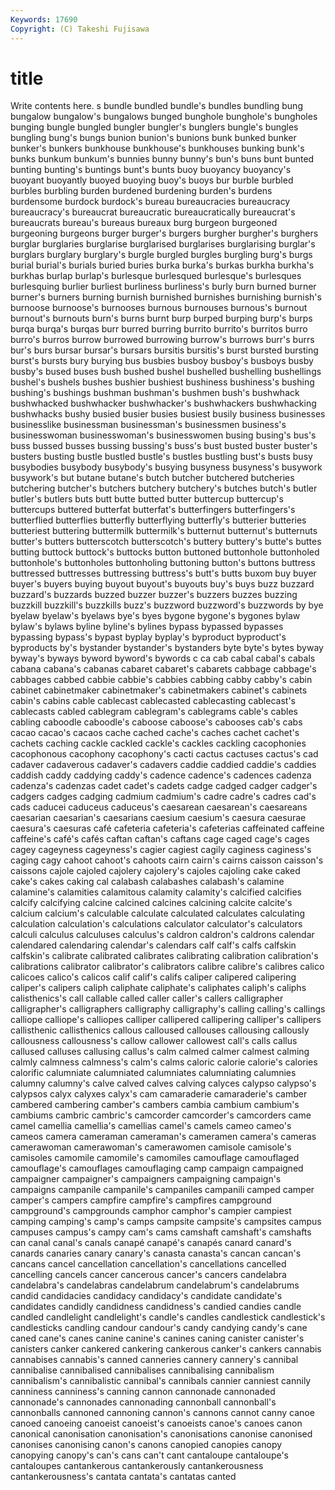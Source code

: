```yaml
---
Keywords: 17690 
Copyright: (C) Takeshi Fujisawa
---
```


# title

Write contents here.
s bundle bundled bundle's bundles bundling
bung bungalow bungalow's bungalows bunged bunghole bunghole's bungholes bunging bungle
bungled bungler bungler's bunglers bungle's bungles bungling bung's bungs bunion
bunion's bunions bunk bunked bunker bunker's bunkers bunkhouse bunkhouse's bunkhouses
bunking bunk's bunks bunkum bunkum's bunnies bunny bunny's bun's buns
bunt bunted bunting bunting's buntings bunt's bunts buoy buoyancy buoyancy's
buoyant buoyantly buoyed buoying buoy's buoys bur burble burbled burbles
burbling burden burdened burdening burden's burdens burdensome burdock burdock's bureau
bureaucracies bureaucracy bureaucracy's bureaucrat bureaucratic bureaucratically bureaucrat's bureaucrats bureau's bureaus
bureaux burg burgeon burgeoned burgeoning burgeons burger burger's burgers burgher
burgher's burghers burglar burglaries burglarise burglarised burglarises burglarising burglar's burglars
burglary burglary's burgle burgled burgles burgling burg's burgs burial burial's
burials buried buries burka burka's burkas burkha burkha's burkhas burlap
burlap's burlesque burlesqued burlesque's burlesques burlesquing burlier burliest burliness burliness's
burly burn burned burner burner's burners burning burnish burnished burnishes
burnishing burnish's burnoose burnoose's burnooses burnous burnouses burnous's burnout burnout's
burnouts burn's burns burnt burp burped burping burp's burps burqa
burqa's burqas burr burred burring burrito burrito's burritos burro burro's
burros burrow burrowed burrowing burrow's burrows burr's burrs bur's burs
bursar bursar's bursars bursitis bursitis's burst bursted bursting burst's bursts
bury burying bus busbies busboy busboy's busboys busby busby's bused
buses bush bushed bushel bushelled bushelling bushellings bushel's bushels bushes
bushier bushiest bushiness bushiness's bushing bushing's bushings bushman bushman's bushmen
bush's bushwhack bushwhacked bushwhacker bushwhacker's bushwhackers bushwhacking bushwhacks bushy busied
busier busies busiest busily business businesses businesslike businessman businessman's businessmen
business's businesswoman businesswoman's businesswomen busing busing's bus's buss bussed busses
bussing bussing's buss's bust busted buster buster's busters busting bustle
bustled bustle's bustles bustling bust's busts busy busybodies busybody busybody's
busying busyness busyness's busywork busywork's but butane butane's butch butcher
butchered butcheries butchering butcher's butchers butchery butchery's butches butch's butler
butler's butlers buts butt butte butted butter buttercup buttercup's buttercups
buttered butterfat butterfat's butterfingers butterfingers's butterflied butterflies butterfly butterflying butterfly's
butterier butteries butteriest buttering buttermilk buttermilk's butternut butternut's butternuts butter's
butters butterscotch butterscotch's buttery buttery's butte's buttes butting buttock buttock's
buttocks button buttoned buttonhole buttonholed buttonhole's buttonholes buttonholing buttoning button's
buttons buttress buttressed buttresses buttressing buttress's butt's butts buxom buy
buyer buyer's buyers buying buyout buyout's buyouts buy's buys buzz
buzzard buzzard's buzzards buzzed buzzer buzzer's buzzers buzzes buzzing buzzkill
buzzkill's buzzkills buzz's buzzword buzzword's buzzwords by bye byelaw byelaw's
byelaws bye's byes bygone bygone's bygones bylaw bylaw's bylaws byline
byline's bylines bypass bypassed bypasses bypassing bypass's bypast byplay byplay's
byproduct byproduct's byproducts by's bystander bystander's bystanders byte byte's bytes
byway byway's byways byword byword's bywords c ca cab cabal
cabal's cabals cabana cabana's cabanas cabaret cabaret's cabarets cabbage cabbage's
cabbages cabbed cabbie cabbie's cabbies cabbing cabby cabby's cabin cabinet
cabinetmaker cabinetmaker's cabinetmakers cabinet's cabinets cabin's cabins cable cablecast cablecasted
cablecasting cablecast's cablecasts cabled cablegram cablegram's cablegrams cable's cables cabling
caboodle caboodle's caboose caboose's cabooses cab's cabs cacao cacao's cacaos
cache cached cache's caches cachet cachet's cachets caching cackle cackled
cackle's cackles cackling cacophonies cacophonous cacophony cacophony's cacti cactus cactuses
cactus's cad cadaver cadaverous cadaver's cadavers caddie caddied caddie's caddies
caddish caddy caddying caddy's cadence cadence's cadences cadenza cadenza's cadenzas
cadet cadet's cadets cadge cadged cadger cadger's cadgers cadges cadging
cadmium cadmium's cadre cadre's cadres cad's cads caducei caduceus caduceus's
caesarean caesarean's caesareans caesarian caesarian's caesarians caesium caesium's caesura caesurae
caesura's caesuras café cafeteria cafeteria's cafeterias caffeinated caffeine caffeine's café's
cafés caftan caftan's caftans cage caged cage's cages cagey cageyness
cageyness's cagier cagiest cagily caginess caginess's caging cagy cahoot cahoot's
cahoots cairn cairn's cairns caisson caisson's caissons cajole cajoled cajolery
cajolery's cajoles cajoling cake caked cake's cakes caking cal calabash
calabashes calabash's calamine calamine's calamities calamitous calamity calamity's calcified calcifies
calcify calcifying calcine calcined calcines calcining calcite calcite's calcium calcium's
calculable calculate calculated calculates calculating calculation calculation's calculations calculator calculator's
calculators calculi calculus calculuses calculus's caldron caldron's caldrons calendar calendared
calendaring calendar's calendars calf calf's calfs calfskin calfskin's calibrate calibrated
calibrates calibrating calibration calibration's calibrations calibrator calibrator's calibrators calibre calibre's
calibres calico calicoes calico's calicos calif calif's califs caliper calipered
calipering caliper's calipers caliph caliphate caliphate's caliphates caliph's caliphs calisthenics's
call callable called caller caller's callers calligrapher calligrapher's calligraphers calligraphy
calligraphy's calling calling's callings calliope calliope's calliopes calliper callipered callipering
calliper's callipers callisthenic callisthenics callous calloused callouses callousing callously callousness
callousness's callow callower callowest call's calls callus callused calluses callusing
callus's calm calmed calmer calmest calming calmly calmness calmness's calm's
calms caloric calorie calorie's calories calorific calumniate calumniated calumniates calumniating
calumnies calumny calumny's calve calved calves calving calyces calypso calypso's
calypsos calyx calyxes calyx's cam camaraderie camaraderie's camber cambered cambering
camber's cambers cambia cambium cambium's cambiums cambric cambric's camcorder camcorder's
camcorders came camel camellia camellia's camellias camel's camels cameo cameo's
cameos camera cameraman cameraman's cameramen camera's cameras camerawoman camerawoman's camerawomen
camisole camisole's camisoles camomile camomile's camomiles camouflage camouflaged camouflage's camouflages
camouflaging camp campaign campaigned campaigner campaigner's campaigners campaigning campaign's campaigns
campanile campanile's campaniles campanili camped camper camper's campers campfire campfire's
campfires campground campground's campgrounds camphor camphor's campier campiest camping camping's
camp's camps campsite campsite's campsites campus campuses campus's campy cam's
cams camshaft camshaft's camshafts can canal canal's canals canapé canapé's
canapés canard canard's canards canaries canary canary's canasta canasta's cancan
cancan's cancans cancel cancellation cancellation's cancellations cancelled cancelling cancels cancer
cancerous cancer's cancers candelabra candelabra's candelabras candelabrum candelabrum's candelabrums candid
candidacies candidacy candidacy's candidate candidate's candidates candidly candidness candidness's candied
candies candle candled candlelight candlelight's candle's candles candlestick candlestick's candlesticks
candling candour candour's candy candying candy's cane caned cane's canes
canine canine's canines caning canister canister's canisters canker cankered cankering
cankerous canker's cankers cannabis cannabises cannabis's canned canneries cannery cannery's
cannibal cannibalise cannibalised cannibalises cannibalising cannibalism cannibalism's cannibalistic cannibal's cannibals
cannier canniest cannily canniness canniness's canning cannon cannonade cannonaded cannonade's
cannonades cannonading cannonball cannonball's cannonballs cannoned cannoning cannon's cannons cannot
canny canoe canoed canoeing canoeist canoeist's canoeists canoe's canoes canon
canonical canonisation canonisation's canonisations canonise canonised canonises canonising canon's canons
canopied canopies canopy canopying canopy's can's cans can't cant cantaloupe
cantaloupe's cantaloupes cantankerous cantankerously cantankerousness cantankerousness's cantata cantata's cantatas canted

